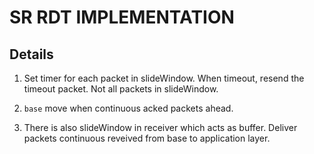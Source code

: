 ﻿# SR RDT IMPLEMENTATION
## Details
1. Set timer for each packet in slideWindow. When timeout, resend the timeout packet. Not all packets in slideWindow.

2. `base` move when continuous acked packets ahead.

3. There is also slideWindow in receiver which acts as buffer. Deliver packets continuous reveived from base to application layer.

